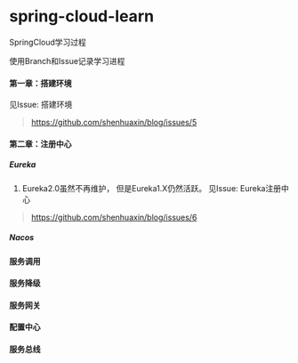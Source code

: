 # spring-cloud-learn

SpringCloud学习过程

使用Branch和Issue记录学习进程

#### 第一章：搭建环境
见Issue: 搭建环境
> https://github.com/shenhuaxin/blog/issues/5

#### 第二章：注册中心

##### Eureka
1. Eureka2.0虽然不再维护， 但是Eureka1.X仍然活跃。
见Issue: Eureka注册中心
> https://github.com/shenhuaxin/blog/issues/6

##### Nacos


#### 服务调用



#### 服务降级



#### 服务网关



#### 配置中心


#### 服务总线